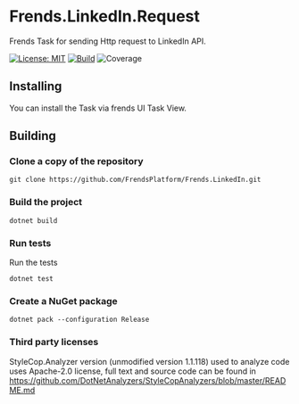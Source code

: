 # Frends.LinkedIn.Request
Frends Task for sending Http request to LinkedIn API.

[![License: MIT](https://img.shields.io/badge/License-MIT-green.svg)](https://opensource.org/licenses/MIT)
[![Build](https://github.com/FrendsPlatform/Frends.LinkedIn/actions/workflows/Request_build_and_test_on_main.yml/badge.svg)](https://github.com/FrendsPlatform/Frends.LinkedIn/actions)
![Coverage](https://app-github-custom-badges.azurewebsites.net/Badge?key=FrendsPlatform/Frends.LinkedIn/Frends.LinkedIn.Request|main)

## Installing

You can install the Task via frends UI Task View.

## Building

### Clone a copy of the repository

`git clone https://github.com/FrendsPlatform/Frends.LinkedIn.git`

### Build the project

`dotnet build`

### Run tests

Run the tests

`dotnet test`

### Create a NuGet package

`dotnet pack --configuration Release`

### Third party licenses

StyleCop.Analyzer version (unmodified version 1.1.118) used to analyze code uses Apache-2.0 license, full text and source code can be found in https://github.com/DotNetAnalyzers/StyleCopAnalyzers/blob/master/README.md
